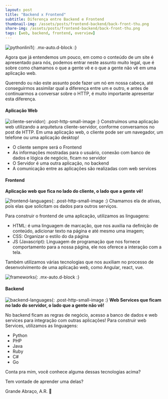 ```yaml
---
layout: post
title: "Backend x Frontend"
subtitle: Diferença entre Backend e Frontend
thumbnail-img: /assets/posts/frontend-backend/back-front-thu.png
share-img: /assets/posts/frontend-backend/back-front-thu.png
tags: [web, backend, frontend, overview]
---
```

![pythonlini1](/assets/posts/frontend-backend/back-front.png){: .mx-auto.d-block :}

Agora que já entendemos um pouco, em como o conteúdo de um site é apresentado para nós, podemos entrar neste assunto muito legal, que é sobre como chamamos o que a gente vê e o que a gente não vê em uma aplicação web.

Querendo ou não este assunto pode fazer um nó em nossa cabeça, até conseguirmos assimilar qual a diferença entre um e outro, e antes de continuarmos a conversar sobre o HTTP, é muito importante apresentar esta diferença.

#### Aplicação Web

![cliente-servidor](/assets/posts/http/cliente-servidor-alini.png){: .post-http-small-image :}
Construímos uma aplicação web utilizando a arquitetura cliente-servidor, conforme conversamos no post de HTTP.
Em uma aplicação web, o cliente pode ser um navegador, um telefone ou uma aplicação desktop!

- O cliente sempre será o Frontend
- As informações mostradas para o usuário, conexão com banco de dados e lógica de negócio, ficam no servidor
- O Servidor é uma outra aplicação, no backend
- A comunicação entre as aplicações são realizadas com web services

#### Frontend

**Aplicação web que fica no lado do cliente, o lado que a gente vê!**

![frontend-languages](/assets/posts/frontend-backend/frontend.png){: .post-http-small-image :}
Chamamos ela de ativas, pois elas que solicitam os dados para outros serviços.

Para construir o frontend de uma aplicação, utilizamos as linguagens:
- HTML: é uma linguagem de marcação, que nos auxilia na definição de conteúdo, adicionar texto na página e até mesmo uma imagem;
- CSS: Organizar o estilo do da página 
- JS (Javascript): Linguagem de programação que nos fornece comportamento para a nossa página, ele nos oferece a interação com a tela. 

Também utilizamos várias tecnologias que nos auxiliam no processo de desenvolvimento de uma aplicação web, como Angular, react, vue. 

![frameworks](/assets/posts/frontend-backend/front-frameworks.png){: .mx-auto.d-block :}


#### Backend


![backend-languages](/assets/posts/frontend-backend/backend.png){: .post-http-small-image :}
**Web Services que ficam no lado do servidor, o lado que a gente não vê!**

No backend ficam as regras de negócio, acesso a banco de dados e web services para integração com outras aplicações!
Para construir web Services, utilizamos as linguagens:
- Python
- PHP
- Java
- Ruby
- C#
- Go

Conta pra mim, você conhece alguma dessas tecnologias acima?

Tem vontade de aprender uma delas?

Grande Abraço, A.R. 🙂
